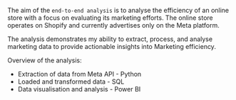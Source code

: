 The aim of the ```end-to-end analysis``` is to analyse the efficiency of an online store with a focus on evaluating its marketing efforts.
The online store operates on Shopify and currently advertises only on the Meta platform.

The analysis demonstrates my ability to extract, process, and analyse marketing data to provide actionable insights into Marketing efficiency.

Overview of the analysis:

- Extraction of data from Meta API - Python
- Loaded and transformed data - SQL 
- Data visualisation and analysis - Power BI
